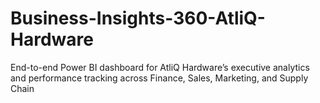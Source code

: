 # Business-Insights-360-AtliQ-Hardware
End-to-end Power BI dashboard for AtliQ Hardware’s executive analytics and performance tracking across Finance, Sales, Marketing, and Supply Chain
